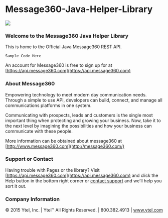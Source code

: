 # Message360-Java-Helper-Library

![](http://message360.com/wordpress/wp-content/uploads/2014/08/message360.png)

### Welcome to the Message360 Java Helper Library
This is home to the Official Java Message360 REST API. 

```
Sample Code Here
```

An account for Message360 is free to sign up for at [https://api.message360.com](https://api.message360.com)

### About Message360
Empowering technology to meet modern day communication needs. Through a simple to use API, developers can build, connect, and manage all communications platforms in one system. 

Communicating with prospects, leads and customers is the single most important thing when protecting and growing your business. Now, take it to the next level by imagining the possibilities and how your business can communicate with these people.

More information can be obtained about message360 at [http://www.message360.com](http://message360.com/)

### Support or Contact
Having trouble with Pages or the library?  Visit [https://api.message360.com](https://api.message360.com) and click the Help button in the bottom right corner or [contact support](mailto:support@ytel.com) and we’ll help you sort it out.

### Company Information
© 2015 Ytel, Inc. | Ytel™ All Rights Reserved. | 800.382.4913 | www.ytel.com
